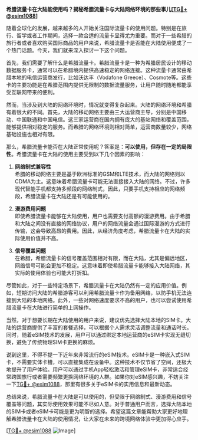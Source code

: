 **希腊流量卡在大陆能使用吗？揭秘希腊流量卡与大陆网络环境的那些事儿[[TG💪+ @esim1088](https://t.me/s/esim1088)]**

随着全球化的发展，越来越多的人开始关注国际流量卡的使用问题。特别是在旅行、留学或者工作期间，选择一款合适的流量卡显得尤为重要。而对于一些希腊的旅行者或者喜欢购买国际商品的用户来说，希腊流量卡是否能在大陆使用便成了一个热门话题。今天，我们就来深入探讨一下这个问题。

首先，我们需要了解什么是希腊流量卡。希腊流量卡是一种为希腊居民设计的移动数据服务卡，通常可以在希腊境内提供高速稳定的网络连接。这种流量卡通常由希腊本地的电信运营商发行，比如沃达丰（Vodafone Greece）、Cosmote等。这些卡的主要功能是在希腊范围内提供无限制的数据流量服务，让用户随时随地都能享受互联网带来的便利。

然而，当涉及到大陆的网络环境时，情况就变得复杂起来。大陆的网络环境和希腊有着很大的不同。首先，大陆的移动网络主要由三大运营商主导，分别是中国移动、中国联通和中国电信。这三家运营商在国内拥有庞大的基站网络和覆盖范围，能够提供相对稳定的服务。而希腊的网络环境则相对简单，运营商数量较少，网络基础设施也相对有限。

那么，希腊流量卡能否在大陆正常使用呢？答案是：**可以使用，但存在一定的局限性**。希腊流量卡在大陆的使用主要受到以下几个因素的影响：

1. **网络制式兼容性**  
   希腊的移动网络主要是基于欧洲标准的GSM和LTE技术，而大陆的网络则以CDMA为主。这意味着希腊流量卡可能无法直接接入大陆的网络。不过，许多现代智能手机都支持多频段的网络制式，因此，只要手机支持相应的网络频段，希腊流量卡在大陆还是有可能使用的。

2. **漫游费用问题**  
   即使希腊流量卡能够在大陆使用，用户也需要支付高额的漫游费用。由于希腊和大陆之间没有直接的网络协议，用户的网络流量会通过国际漫游的方式进行传输，这会导致高昂的费用。因此，从经济角度考虑，希腊流量卡在大陆的实际使用价值并不高。

3. **信号覆盖问题**  
   在希腊，希腊流量卡的信号覆盖范围相对有限，而在大陆，尤其是偏远地区，网络信号可能会更加不稳定。这意味着即使希腊流量卡能够接入大陆网络，其实际的使用体验也可能大打折扣。

尽管如此，对于一些特定场景下，希腊流量卡在大陆仍然有一定的应用价值。例如，短期访问大陆的希腊游客可以利用希腊流量卡作为备用网络，以防手机无法连接到大陆的本地网络。此外，一些对网络速度要求不高的用户，也可以尝试使用希腊流量卡在大陆进行简单的上网操作。

当然，对于想要长期在大陆使用的用户来说，建议优先选择大陆本地的SIM卡。大陆的运营商提供了丰富的套餐选择，可以根据个人需求灵活调整流量和通话时长。同时，随着eSIM技术的发展，用户可以通过绑定本地运营商的eSIM卡实现无缝切换，避免了传统物理SIM卡更换的麻烦。

说到这里，不得不提一下近年来非常流行的eSIM技术。eSIM卡是一种嵌入式SIM卡，不需要实体卡槽，可以直接集成在设备中。这种技术不仅节省了空间，还极大地提升了用户体验。用户可以通过手机App轻松激活和管理eSIM卡，非常适合经常跨国旅行或者需要频繁更换网络环境的人群。如果你对eSIM感兴趣，不妨关注一下[TG💪+ @esim1088](https://t.me/s/esim1088)，那里有很多关于eSIM卡的实用信息和最新动态。

总结来说，希腊流量卡在大陆是可以使用的，但受限于网络制式、漫游费用和信号覆盖等问题，其实际使用效果可能不尽如人意。对于普通用户而言，选择大陆本地的SIM卡或者eSIM卡可能是更为明智的选择。希望这篇文章能帮助大家更好地理解希腊流量卡在大陆的使用情况，让大家在未来的跨境网络体验中更加得心应手。

[[TG💪+ @esim1088](https://t.me/s/esim1088) ![Image](https://i.postimg.cc/4NQfJmqS/Snipaste-2025-05-13-00-14-12.png)]